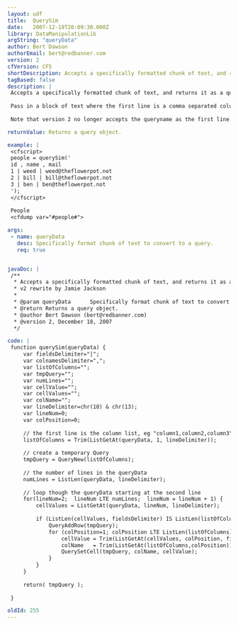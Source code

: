 ```yaml
---
layout: udf
title:  QuerySim
date:   2007-12-18T20:09:30.000Z
library: DataManipulationLib
argString: "queryData"
author: Bert Dawson
authorEmail: bert@redbanner.com
version: 2
cfVersion: CF5
shortDescription: Accepts a specifically formatted chunk of text, and returns it as a query object.
tagBased: false
description: |
 Accepts a specifically formatted chunk of text, and returns it as a query object.  Based on QuerySim.cfm by hal.helms@TeamAllaire.com.
 
 Pass in a block of text where the first line is a comma separated column list, and subequent lines represent records, with '|' delimited data cells.
 
 Note that version 2 no longer accepts the queryname as the first line.

returnValue: Returns a query object.

example: |
 <cfscript>
 people = querySim('
 id , name , mail
 1 | weed | weed@theflowerpot.not
 2 | bill | bill@theflowerpot.not
 3 | ben | ben@theflowerpot.not
 ');
 </cfscript>
 
 People
 <cfdump var="#people#">

args:
 - name: queryData
   desc: Specifically format chunk of text to convert to a query.
   req: true


javaDoc: |
 /**
  * Accepts a specifically formatted chunk of text, and returns it as a query object.
  * v2 rewrite by Jamie Jackson
  * 
  * @param queryData      Specifically format chunk of text to convert to a query. (Required)
  * @return Returns a query object. 
  * @author Bert Dawson (bert@redbanner.com) 
  * @version 2, December 18, 2007 
  */

code: |
 function querySim(queryData) {
     var fieldsDelimiter="|";
     var colnamesDelimiter=",";
     var listOfColumns="";
     var tmpQuery="";
     var numLines="";
     var cellValue="";
     var cellValues="";
     var colName="";
     var lineDelimiter=chr(10) & chr(13);
     var lineNum=0;
     var colPosition=0;
 
     // the first line is the column list, eg "column1,column2,column3"
     listOfColumns = Trim(ListGetAt(queryData, 1, lineDelimiter));
     
     // create a temporary Query
     tmpQuery = QueryNew(listOfColumns);
 
     // the number of lines in the queryData
     numLines = ListLen(queryData, lineDelimiter);
     
     // loop though the queryData starting at the second line
     for(lineNum=2;  lineNum LTE numLines;  lineNum = lineNum + 1) {
         cellValues = ListGetAt(queryData, lineNum, lineDelimiter);
 
         if (ListLen(cellValues, fieldsDelimiter) IS ListLen(listOfColumns,",")) {
             QueryAddRow(tmpQuery);
             for (colPosition=1; colPosition LTE ListLen(listOfColumns); colPosition = colPosition + 1){
                 cellValue = Trim(ListGetAt(cellValues, colPosition, fieldsDelimiter));
                 colName   = Trim(ListGetAt(listOfColumns,colPosition));
                 QuerySetCell(tmpQuery, colName, cellValue);
             }
         } 
     }
     
     return( tmpQuery );
     
 }

oldId: 255
---
```


